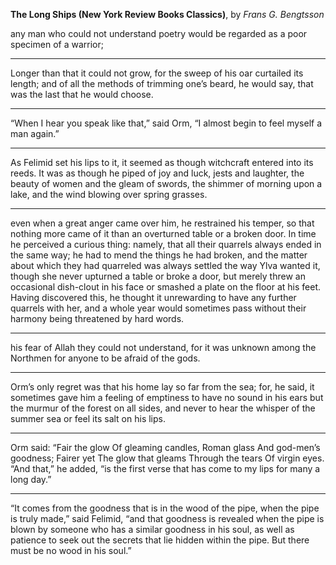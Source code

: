 **The Long Ships (New York Review Books Classics)**, by *Frans G. Bengtsson*

any man who could not understand poetry would be regarded as a poor specimen of a warrior;

---

Longer than that it could not grow, for the sweep of his oar curtailed its length; and of all the methods of trimming one’s beard, he would say, that was the last that he would choose.

---

“When I hear you speak like that,” said Orm, “I almost begin to feel myself a man again.”

---

As Felimid set his lips to it, it seemed as though witchcraft entered into its reeds. It was as though he piped of joy and luck, jests and laughter, the beauty of women and the gleam of swords, the shimmer of morning upon a lake, and the wind blowing over spring grasses.

---

even when a great anger came over him, he restrained his temper, so that nothing more came of it than an overturned table or a broken door. In time he perceived a curious thing: namely, that all their quarrels always ended in the same way; he had to mend the things he had broken, and the matter about which they had quarreled was always settled the way Ylva wanted it, though she never upturned a table or broke a door, but merely threw an occasional dish-clout in his face or smashed a plate on the floor at his feet. Having discovered this, he thought it unrewarding to have any further quarrels with her, and a whole year would sometimes pass without their harmony being threatened by hard words.

---

his fear of Allah they could not understand, for it was unknown among the Northmen for anyone to be afraid of the gods.

---

Orm’s only regret was that his home lay so far from the sea; for, he said, it sometimes gave him a feeling of emptiness to have no sound in his ears but the murmur of the forest on all sides, and never to hear the whisper of the summer sea or feel its salt on his lips.

---

Orm said: “Fair the glow Of gleaming candles, Roman glass And god-men’s goodness; Fairer yet The glow that gleams Through the tears Of virgin eyes. “And that,” he added, “is the first verse that has come to my lips for many a long day.”

---

“It comes from the goodness that is in the wood of the pipe, when the pipe is truly made,” said Felimid, “and that goodness is revealed when the pipe is blown by someone who has a similar goodness in his soul, as well as patience to seek out the secrets that lie hidden within the pipe. But there must be no wood in his soul.”

